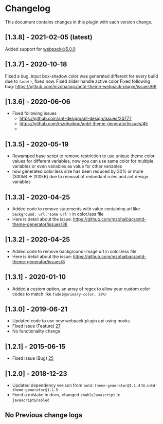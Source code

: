 # Changelog
This document contains changes in this plugin with each version change.
## [1.3.8] - 2021-02-05 (latest)
Added support for webpack@5.0.0

## [1.3.7] - 2020-10-18
Fixed a bug. input box-shadow color was generated different for every build due to `fade()`, fixed now. Fixed slider handle active color
Fixed following bug:
https://github.com/mzohaibqc/antd-theme-webpack-plugin/issues/69
## [1.3.6] - 2020-06-06
- Fixed following issues
    - https://github.com/ant-design/ant-design/issues/24777
    - https://github.com/mzohaibqc/antd-theme-generator/issues/45
    - 
## [1.3.5] - 2020-05-19
- Rewamped base script to remove restriction to use unique theme color values for different variables, now you can use same color for multiple variables or even 
 variables as value for other variables
- now generated color.less size has been reduced by 30% or more (300kB -> 200kB) due to removal of redundant rules and ant design variables


## [1.3.3] - 2020-04-25
- Added code to remove statements with value containing url like `background: url('some url')`  in color.less file
- Here is detail about the issue: https://github.com/mzohaibqc/antd-theme-generator/issues/38
  

## [1.3.2] - 2020-04-25
- Added code to remove background-image url in color.less file
- Here is detail about the issue: https://github.com/mzohaibqc/antd-theme-generator/issues/8


## [1.3.1] - 2020-01-10
- Added a custom option, an array of regex to allow your custom color codes to match like `fade(@primary-color, 20%)`

## [1.3.0] - 2019-06-21
- Updated code to use new webpack plugin api using hooks.
- Fixed issue (Feature) [27](https://github.com/mzohaibqc/antd-theme-webpack-plugin/issues/27)
- No functionality change

## [1.2.1] - 2015-06-15
- Fixed issue (Bug) [25](https://github.com/mzohaibqc/antd-theme-webpack-plugin/issues/25)

## [1.2.0] - 2018-12-23
- Updated dependency verison from `antd-theme-generator@1.1.4` to `antd-theme-generator@1.1.5`
- Fixed a mistake in docs, changed `enableJavascript` to `javascriptEnabled`

## No Previous change logs
